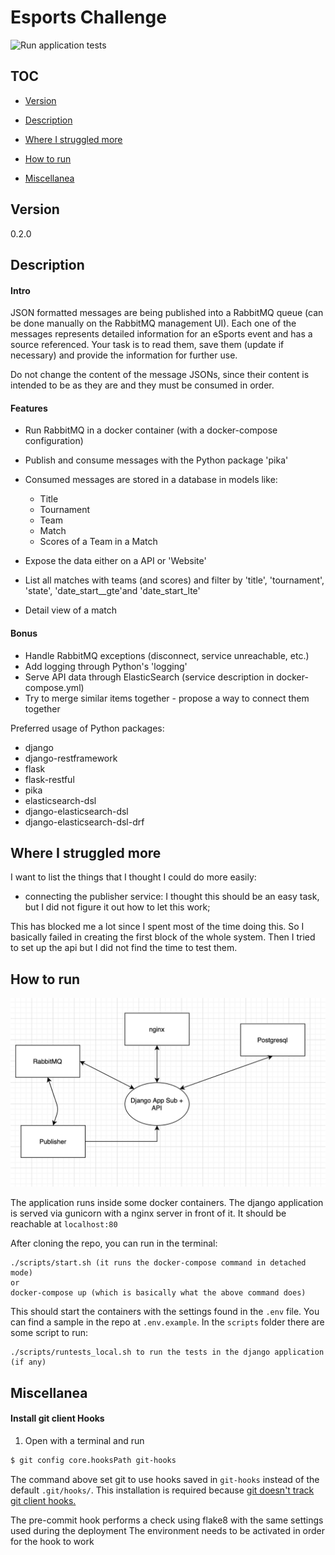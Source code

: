 # Esports Challenge

![Run application tests](https://github.com/aless10/EsportsApp/workflows/Run%20application%20tests/badge.svg)

## TOC

* [Version](#version)
* [Description](#description)
* [Where I struggled more](#where-i-struggled-more)
* [How to run](#how-to-run)

* [Miscellanea](#miscellanea)

## Version

0.2.0

## Description

#### Intro
JSON formatted messages are being published into a RabbitMQ queue (can be done manually on the RabbitMQ management UI).
Each one of the messages represents detailed information for an eSports event and has a source referenced. Your task is to read them, save them (update if necessary) and provide the information for further use.

Do not change the content of the message JSONs, since their content is intended to be as they are and they must be consumed in order.

#### Features
* Run RabbitMQ in a docker container (with a docker-compose configuration)
* Publish and consume messages with the Python package 'pika'
* Consumed messages are stored in a database in models like:
    
    * Title
    * Tournament
    * Team
    * Match
    * Scores of a Team in a Match
* Expose the data either on a API or 'Website'
* List all matches with teams (and scores) and filter by 'title', 'tournament', 'state', 'date_start__gte'and 'date_start_lte'
* Detail view of a match


#### Bonus
* Handle RabbitMQ exceptions (disconnect, service unreachable, etc.)
* Add logging through Python's 'logging'
* Serve API data through ElasticSearch (service description in docker-compose.yml)
* Try to merge similar items together - propose a way to connect them together

Preferred usage of Python packages:
- django
- django-restframework
- flask
- flask-restful
- pika
- elasticsearch-dsl
- django-elasticsearch-dsl
- django-elasticsearch-dsl-drf


## Where I struggled more

I want to list the things that I thought I could do more easily:

* connecting the publisher service: I thought this should be an easy task, but I did not figure it out how to let this work;

This has blocked me a lot since I spent most of the time doing this. So I basically failed in creating the first block of the whole system.
Then I tried to set up the api but I did not find the time to test them.

## How to run

![Sketch](arch_sketch.png?raw=&sanitize=true)

The application runs inside some docker containers. The django application is served via gunicorn with a nginx server in front of it.
It should be reachable at ``localhost:80``

After cloning the repo, you can run in the terminal:
    
    ./scripts/start.sh (it runs the docker-compose command in detached mode)
    or
    docker-compose up (which is basically what the above command does)

This should start the containers with the settings found in the ``.env`` file.
You can find a sample in the repo at `.env.example`.
In the ``scripts`` folder there are some script to run:
    
    ./scripts/runtests_local.sh to run the tests in the django application (if any)
    

## Miscellanea

#### Install git client Hooks

1. Open with a terminal and run
```bash
$ git config core.hooksPath git-hooks
```

The command above set git to use hooks saved in `git-hooks` instead of the default `.git/hooks/`.
This installation is required because [git doesn't track git client hooks.](https://git-scm.com/book/en/v2/Customizing-Git-Git-Hooks)

The pre-commit hook performs a check using flake8 with the same settings used during the deployment
The environment needs to be activated in order for the hook to work
